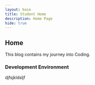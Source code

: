 ```yaml
---
layout: base
title: Student Home 
description: Home Page
hide: true
---
```


## Home

This blog contains my journey into Coding.

### Development Environment

djfsjkldsljf
